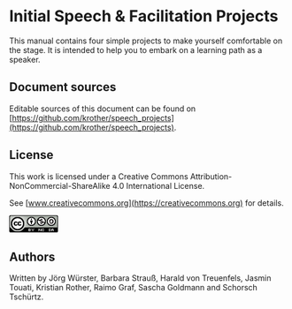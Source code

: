 
# Initial Speech & Facilitation Projects

This manual contains four simple projects to make yourself comfortable on the stage. It is intended to help you to embark on a learning path as a speaker.


## Document sources

Editable sources of this document can be found on [https://github.com/krother/speech_projects](https://github.com/krother/speech_projects).

## License

This work is licensed under a Creative Commons Attribution-NonCommercial-ShareAlike 4.0 International License.

See [www.creativecommons.org](https://creativecommons.org) for details.

![](cc_by_nc_sa.png)

## Authors

Written by Jörg Würster, Barbara Strauß, Harald von Treuenfels, Jasmin Touati, Kristian Rother, Raimo Graf, Sascha Goldmann and Schorsch Tschürtz.
